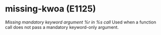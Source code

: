 # missing-kwoa (E1125)

*Missing mandatory keyword argument %r in %s call* Used when a function
call does not pass a mandatory keyword-only argument.
